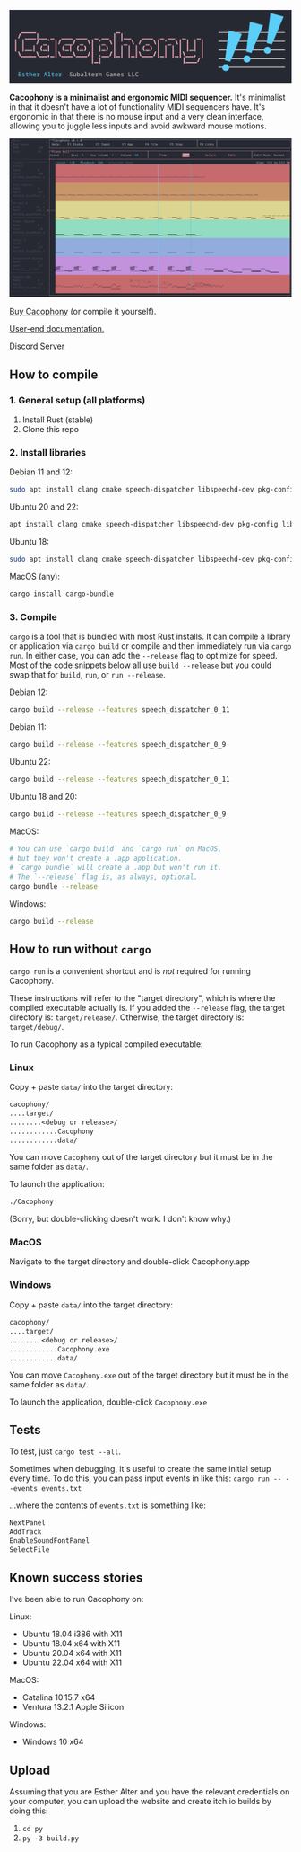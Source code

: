 ![Cacophony!](doc/images/banner.png)

**Cacophony is a minimalist and ergonomic MIDI sequencer.** It's minimalist in that it doesn't have a lot of functionality MIDI sequencers have. It's ergonomic in that there is no mouse input and a very clean interface, allowing you to juggle less inputs and avoid awkward mouse motions.

![Screenshot of Cacophony](doc/images/screenshot.jpg)

[Buy Cacophony](https://subalterngames.itch.io/cacophony) (or compile it yourself).

[User-end documentation.](https://subalterngames.com/cacophony)

[Discord Server](https://discord.gg/fUapDXgTYj)

## How to compile

### 1. General setup (all platforms)

1. Install Rust (stable)
2. Clone this repo

### 2. Install libraries

Debian 11 and 12:

```bash
sudo apt install clang cmake speech-dispatcher libspeechd-dev pkg-config libssl-dev librust-alsa-sys-dev
```

Ubuntu 20 and 22:

```bash
apt install clang cmake speech-dispatcher libspeechd-dev pkg-config libssl-dev alsa librust-alsa-sys-dev
```

Ubuntu 18:

```bash
sudo apt install clang cmake speech-dispatcher libspeechd-dev pkg-config libssl-dev alsa
```

MacOS (any):

```bash
cargo install cargo-bundle
```

### 3. Compile

`cargo` is a tool that is bundled with most Rust installs. It can compile a library or application via `cargo build` or compile and then immediately run via `cargo run`. In either case, you can add the `--release` flag to optimize for speed. Most of the code snippets below all use `build --release` but you could swap that for `build`, `run`, or `run --release`.

Debian 12:

```bash
cargo build --release --features speech_dispatcher_0_11
```

Debian 11:

```bash
cargo build --release --features speech_dispatcher_0_9
```

Ubuntu 22:

```bash
cargo build --release --features speech_dispatcher_0_11
```

Ubuntu 18 and 20:

```bash
cargo build --release --features speech_dispatcher_0_9
```

MacOS:

```bash
# You can use `cargo build` and `cargo run` on MacOS,
# but they won't create a .app application.
# `cargo bundle` will create a .app but won't run it.
# The `--release` flag is, as always, optional.
cargo bundle --release
```

Windows:

```bash
cargo build --release
```

## How to run without `cargo`

`cargo run` is a convenient shortcut and is *not* required for running Cacophony.

These instructions will refer to the "target directory", which is where the compiled executable actually is. If you added the `--release` flag, the target directory is: `target/release/`. Otherwise, the target directory is: `target/debug/`.

 To run Cacophony as a typical compiled executable:

### Linux

Copy + paste `data/` into the target directory:

```
cacophony/
....target/
........<debug or release>/
............Cacophony
............data/
```

You can move `Cacophony` out of the target directory but it must be in the same folder as `data/`.

To launch the application:

```bash
./Cacophony
```

(Sorry, but double-clicking doesn't work. I don't know why.)

### MacOS

Navigate to the target directory and double-click Cacophony.app

### Windows

Copy + paste `data/` into the target directory:

```
cacophony/
....target/
........<debug or release>/
............Cacophony.exe
............data/
```

You can move `Cacophony.exe` out of the target directory but it must be in the same folder as `data/`.

To launch the application, double-click `Cacophony.exe`

## Tests

To test, just `cargo test --all`.

Sometimes when debugging, it's useful to create the same initial setup every time. To do this, you can pass input events in like this: `cargo run -- --events events.txt`

...where the contents of `events.txt` is something like:

```
NextPanel
AddTrack
EnableSoundFontPanel
SelectFile
```

## Known success stories

I've been able to run Cacophony on:

Linux:

- Ubuntu 18.04 i386 with X11
- Ubuntu 18.04 x64 with X11
- Ubuntu 20.04 x64 with X11
- Ubuntu 22.04 x64 with X11

MacOS:

- Catalina 10.15.7 x64
- Ventura 13.2.1 Apple Silicon

Windows:

- Windows 10 x64

## Upload

Assuming that you are Esther Alter and you have the relevant credentials on your computer, you can upload the website and create itch.io builds by doing this:

1. `cd py`
2. `py -3 build.py`
